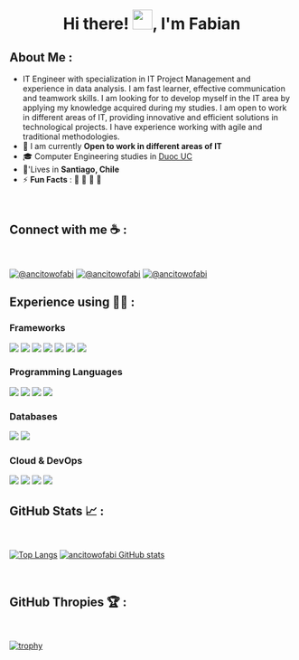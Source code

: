 <!--
**ancitowofabi/ancitowofabi** is a ✨ _special_ ✨ repository because its `README.md` (this file) appears on your GitHub profile.

Here are some ideas to get you started:

- 🔭 I’m currently working on ...
- 🌱 I’m currently learning ...
- 👯 I’m looking to collaborate on ...
- 🤔 I’m looking for help with ...
- 💬 Ask me about ...
- 📫 How to reach me: ...
- 😄 Pronouns: ...
- ⚡ Fun fact: ...
-->
<h1 align="center">Hi there! <img src="https://media.giphy.com/media/hvRJCLFzcasrR4ia7z/giphy.gif" width="35">, I'm Fabian</h1>


## About Me :
- IT Engineer with specialization in IT Project Management and experience in data analysis. I am fast learner, effective communication and teamwork skills. I am looking for to develop myself in the IT area by applying my knowledge acquired during my studies. I am open to work in different areas of IT, providing innovative and efficient solutions in technological projects. I have experience working with agile and traditional methodologies.
- 🏢 I am currently **Open to work in different areas of IT**
- 🎓 Computer Engineering studies in [Duoc UC](https://www.duoc.cl/)
- 🏡'Lives in **Santiago, Chile**
- ⚡ **Fun Facts** : 🍕  🏏 🎥 🚞

<br>

## Connect with me ☕ :

<br>

[![@ancitowofabi](https://img.icons8.com/fluency/48/000000/instagram-new.png "@ancitowofabi")](https://www.instagram.com/ancitowofabi/) 
[![@ancitowofabi](https://img.icons8.com/fluency/48/000000/facebook.png "@fabianignacio.carrimanibaca/")](https://www.facebook.com/fabianignacio.carrimanibaca/) 
[![@ancitowofabi](https://img.icons8.com/fluency/48/000000/linkedin.png "@fabian-carriman")](https://www.linkedin.com/in/fabian-carriman/) 
<br>

## Experience using 🧑‍💻 :

### Frameworks
<img src="https://img.icons8.com/color/48/000000/html-5--v1.png"/> <img src="https://img.icons8.com/color/48/000000/css3.png"/> <img src="https://img.icons8.com/color/48/000000/sass.png"/> 
<img src="https://img.icons8.com/color/48/000000/angularjs.png"/>
<img src="https://img.icons8.com/ios-filled/48/44B78B/django.png"/>
<img src="https://img.icons8.com/office/48/000000/react.png"/>
<img src="https://img.icons8.com/color/48/000000/nextjs.png"/>

### Programming Languages
<img src="https://img.icons8.com/color/48/000000/python--v1.png"/> <img src="https://img.icons8.com/color/48/000000/java-coffee-cup-logo--v1.png"/> <img src="https://img.icons8.com/color/48/000000/javascript--v1.png"/>  <img src="https://img.icons8.com/color/48/000000/typescript.png"/>


### Databases
<img src="https://img.icons8.com/color/48/000000/mysql-logo.png"/> <img src="https://img.icons8.com/color/48/000000/oracle-logo.png"/> 
### Cloud & DevOps
<img src="https://img.icons8.com/color/48/000000/azure-1.png"/> <img src="https://img.icons8.com/color/48/000000/google-cloud.png"/> <img src="https://img.icons8.com/color/48/000000/git.png"/>
<img src="https://img.icons8.com/color/48/000000/firebase.png"/>
<br>

## GitHub Stats 📈 :
<br>

[![Top Langs](https://github-readme-stats.vercel.app/api/top-langs/?username=ancitowofabi&theme=algolia)](https://github.com/ancitowofabi/github-readme-stats) 
[![ancitowofabi GitHub stats](https://github-readme-stats.vercel.app/api?username=ancitowofabi&theme=algolia)](https://github.com/ancitowofabi/github-readme-stats) 

<br>

## GitHub Thropies 🏆 :

<br>

[![trophy](https://github-profile-trophy.vercel.app/?username=ancitowofabi)](https://github.com/AnushkaWijegoonawardana97/github-profile-trophy)
